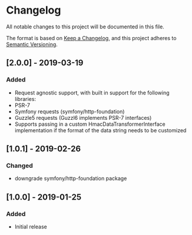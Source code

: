 # Changelog
All notable changes to this project will be documented in this file.

The format is based on [Keep a Changelog](https://keepachangelog.com/en/1.0.0/),
and this project adheres to [Semantic Versioning](https://semver.org/spec/v2.0.0.html).

## [2.0.0] - 2019-03-19
### Added
- Request agnostic support, with built in support for the following libraries:
 - PSR-7
 - Symfony requests (symfony/http-foundation)
 - Guzzle5 requests (Guzzl6 implements PSR-7 interfaces)
- Supports passing in a custom HmacDataTransformerInterface implementation if the format of the data string needs to be customized

## [1.0.1] - 2019-02-26
### Changed
- downgrade symfony/http-foundation package 

## [1.0.0] - 2019-01-25
### Added
- Initial release
